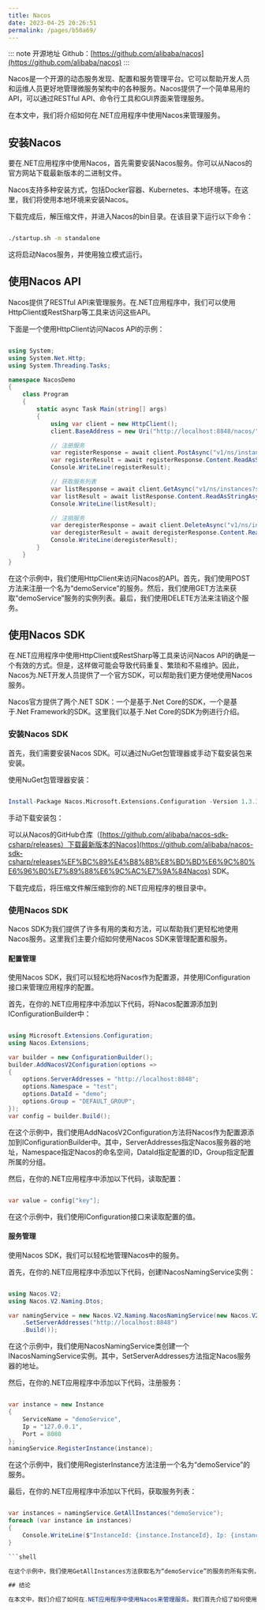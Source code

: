 ```yaml
---
title: Nacos
date: 2023-04-25 20:26:51
permalink: /pages/b50a69/
---
```

::: note 开源地址
Github：[https://github.com/alibaba/nacos](https://github.com/alibaba/nacos)
:::

Nacos是一个开源的动态服务发现、配置和服务管理平台。它可以帮助开发人员和运维人员更好地管理微服务架构中的各种服务。Nacos提供了一个简单易用的API，可以通过RESTful API、命令行工具和GUI界面来管理服务。

在本文中，我们将介绍如何在.NET应用程序中使用Nacos来管理服务。
## 安装Nacos

要在.NET应用程序中使用Nacos，首先需要安装Nacos服务。你可以从Nacos的官方网站下载最新版本的二进制文件。

Nacos支持多种安装方式，包括Docker容器、Kubernetes、本地环境等。在这里，我们将使用本地环境来安装Nacos。

下载完成后，解压缩文件，并进入Nacos的bin目录。在该目录下运行以下命令：

```bash

./startup.sh -m standalone
```



这将启动Nacos服务，并使用独立模式运行。
## 使用Nacos API

Nacos提供了RESTful API来管理服务。在.NET应用程序中，我们可以使用HttpClient或RestSharp等工具来访问这些API。

下面是一个使用HttpClient访问Nacos API的示例：

```csharp

using System;
using System.Net.Http;
using System.Threading.Tasks;

namespace NacosDemo
{
    class Program
    {
        static async Task Main(string[] args)
        {
            using var client = new HttpClient();
            client.BaseAddress = new Uri("http://localhost:8848/nacos/");

            // 注册服务
            var registerResponse = await client.PostAsync("v1/ns/instance", new StringContent("{\"serviceName\": \"demoService\", \"ip\": \"127.0.0.1\", \"port\": 8080}"));
            var registerResult = await registerResponse.Content.ReadAsStringAsync();
            Console.WriteLine(registerResult);

            // 获取服务列表
            var listResponse = await client.GetAsync("v1/ns/instances?serviceName=demoService");
            var listResult = await listResponse.Content.ReadAsStringAsync();
            Console.WriteLine(listResult);

            // 注销服务
            var deregisterResponse = await client.DeleteAsync("v1/ns/instance?serviceName=demoService&ip=127.0.0.1&port=8080");
            var deregisterResult = await deregisterResponse.Content.ReadAsStringAsync();
            Console.WriteLine(deregisterResult);
        }
    }
}
```



在这个示例中，我们使用HttpClient来访问Nacos的API。首先，我们使用POST方法来注册一个名为“demoService”的服务。然后，我们使用GET方法来获取“demoService”服务的实例列表。最后，我们使用DELETE方法来注销这个服务。
## 使用Nacos SDK

在.NET应用程序中使用HttpClient或RestSharp等工具来访问Nacos API的确是一个有效的方式。但是，这样做可能会导致代码重复、繁琐和不易维护。因此，Nacos为.NET开发人员提供了一个官方SDK，可以帮助我们更方便地使用Nacos服务。

Nacos官方提供了两个.NET SDK：一个是基于.Net Core的SDK，一个是基于.Net Framework的SDK。这里我们以基于.Net Core的SDK为例进行介绍。
### 安装Nacos SDK

首先，我们需要安装Nacos SDK。可以通过NuGet包管理器或手动下载安装包来安装。

使用NuGet包管理器安装：

```mathematica

Install-Package Nacos.Microsoft.Extensions.Configuration -Version 1.3.3
```



手动下载安装包：

可以从Nacos的GitHub仓库（[https://github.com/alibaba/nacos-sdk-csharp/releases）下载最新版本的Nacos](https://github.com/alibaba/nacos-sdk-csharp/releases%EF%BC%89%E4%B8%8B%E8%BD%BD%E6%9C%80%E6%96%B0%E7%89%88%E6%9C%AC%E7%9A%84Nacos)  SDK。

下载完成后，将压缩文件解压缩到你的.NET应用程序的根目录中。
### 使用Nacos SDK

Nacos SDK为我们提供了许多有用的类和方法，可以帮助我们更轻松地使用Nacos服务。这里我们主要介绍如何使用Nacos SDK来管理配置和服务。
#### 配置管理

使用Nacos SDK，我们可以轻松地将Nacos作为配置源，并使用IConfiguration接口来管理应用程序的配置。

首先，在你的.NET应用程序中添加以下代码，将Nacos配置源添加到IConfigurationBuilder中：

```csharp

using Microsoft.Extensions.Configuration;
using Nacos.Extensions;

var builder = new ConfigurationBuilder();
builder.AddNacosV2Configuration(options =>
{
    options.ServerAddresses = "http://localhost:8848";
    options.Namespace = "test";
    options.DataId = "demo";
    options.Group = "DEFAULT_GROUP";
});
var config = builder.Build();
```



在这个示例中，我们使用AddNacosV2Configuration方法将Nacos作为配置源添加到IConfigurationBuilder中。其中，ServerAddresses指定Nacos服务器的地址，Namespace指定Nacos的命名空间，DataId指定配置的ID，Group指定配置所属的分组。

然后，在你的.NET应用程序中添加以下代码，读取配置：

```csharp

var value = config["key"];
```



在这个示例中，我们使用IConfiguration接口来读取配置的值。
#### 服务管理

使用Nacos SDK，我们可以轻松地管理Nacos中的服务。

首先，在你的.NET应用程序中添加以下代码，创建INacosNamingService实例：

```csharp

using Nacos.V2;
using Nacos.V2.Naming.Dtos;

var namingService = new Nacos.V2.Naming.NacosNamingService(new Nacos.V2.Naming.Core.INacosNamingServiceBuilder()
    .SetServerAddresses("http://localhost:8848")
    .Build());
```



在这个示例中，我们使用NacosNamingService类创建一个INacosNamingService实例。其中，SetServerAddresses方法指定Nacos服务器的地址。

然后，在你的.NET应用程序中添加以下代码，注册服务：

```csharp

var instance = new Instance
{
    ServiceName = "demoService",
    Ip = "127.0.0.1",
    Port = 8080
};
namingService.RegisterInstance(instance);
```



在这个示例中，我们使用RegisterInstance方法注册一个名为“demoService”的服务。

最后，在你的.NET应用程序中添加以下代码，获取服务列表：

```csharp

var instances = namingService.GetAllInstances("demoService");
foreach (var instance in instances)
{
    Console.WriteLine($"InstanceId: {instance.InstanceId}, Ip: {instance.Ip}, Port: {instance.Port}");
}

```shell

在这个示例中，我们使用GetAllInstances方法获取名为“demoService”的服务的所有实例，并遍历每个实例的属性。

## 结论

在本文中，我们介绍了如何在.NET应用程序中使用Nacos来管理服务。我们首先介绍了如何使用HttpClient访问Nacos的API，然后介绍了如何使用Nacos SDK来更轻松地管理配置和服务。使用Nacos，我们可以更方便地管理微服务架构中的各种服务，从而更好地构建可扩展的应用程序。
```
